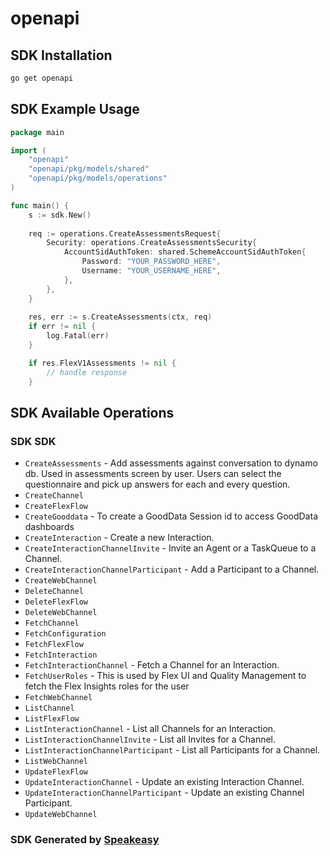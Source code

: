 # openapi

<!-- Start SDK Installation -->
## SDK Installation

```bash
go get openapi
```
<!-- End SDK Installation -->

## SDK Example Usage
<!-- Start SDK Example Usage -->
```go
package main

import (
    "openapi"
    "openapi/pkg/models/shared"
    "openapi/pkg/models/operations"
)

func main() {
    s := sdk.New()
    
    req := operations.CreateAssessmentsRequest{
        Security: operations.CreateAssessmentsSecurity{
            AccountSidAuthToken: shared.SchemeAccountSidAuthToken{
                Password: "YOUR_PASSWORD_HERE",
                Username: "YOUR_USERNAME_HERE",
            },
        },
    }
    
    res, err := s.CreateAssessments(ctx, req)
    if err != nil {
        log.Fatal(err)
    }

    if res.FlexV1Assessments != nil {
        // handle response
    }
```
<!-- End SDK Example Usage -->

<!-- Start SDK Available Operations -->
## SDK Available Operations

### SDK SDK

* `CreateAssessments` - Add assessments against conversation to dynamo db. Used in assessments screen by user. Users can select the questionnaire and pick up answers for each and every question.
* `CreateChannel`
* `CreateFlexFlow`
* `CreateGooddata` - To create a GoodData Session id to access GoodData dashboards
* `CreateInteraction` - Create a new Interaction.
* `CreateInteractionChannelInvite` - Invite an Agent or a TaskQueue to a Channel.
* `CreateInteractionChannelParticipant` - Add a Participant to a Channel.
* `CreateWebChannel`
* `DeleteChannel`
* `DeleteFlexFlow`
* `DeleteWebChannel`
* `FetchChannel`
* `FetchConfiguration`
* `FetchFlexFlow`
* `FetchInteraction`
* `FetchInteractionChannel` - Fetch a Channel for an Interaction.
* `FetchUserRoles` - This is used by Flex UI and Quality Management to fetch the Flex Insights roles for the user
* `FetchWebChannel`
* `ListChannel`
* `ListFlexFlow`
* `ListInteractionChannel` - List all Channels for an Interaction.
* `ListInteractionChannelInvite` - List all Invites for a Channel.
* `ListInteractionChannelParticipant` - List all Participants for a Channel.
* `ListWebChannel`
* `UpdateFlexFlow`
* `UpdateInteractionChannel` - Update an existing Interaction Channel.
* `UpdateInteractionChannelParticipant` - Update an existing Channel Participant.
* `UpdateWebChannel`

<!-- End SDK Available Operations -->

### SDK Generated by [Speakeasy](https://docs.speakeasyapi.dev/docs/using-speakeasy/client-sdks)
